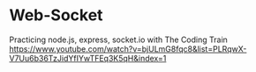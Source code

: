 # Web-Socket

Practicing node.js, express, socket.io with The Coding Train https://www.youtube.com/watch?v=bjULmG8fqc8&list=PLRqwX-V7Uu6b36TzJidYfIYwTFEq3K5qH&index=1
